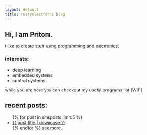 ```yaml
---
layout: default
title: rustyelectron's blog
---
```


## Hi, I am Pritom.
I like to create stuff using programming and electronics.

### interests:
* deep learning
* embedded systems
* control systems

while you are here you can checkout my useful programs list [WIP]

## recent posts:

<ul>
{% for post in site.posts limit:5 %}
	<li><a class="noline" href="{{ post.url }}">{{ post.title | downcase }}</a></li>
{% endfor %}
<a class="noline" href="/blog">see more..</a>
</ul>
